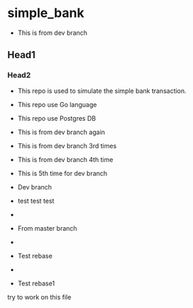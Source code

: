 # simple_bank

- This is from dev branch
## Head1

### Head2
- This repo is used to simulate the simple bank transaction.
- This repo use Go language
- This repo use Postgres DB

- This is from dev branch again

- This is from dev branch 3rd times

- This is from dev branch 4th time

- This is 5th time for dev branch

- Dev branch 

- test test test
- 
- From master branch
- 
- Test rebase
- 
- Test rebase1


try to work on this file